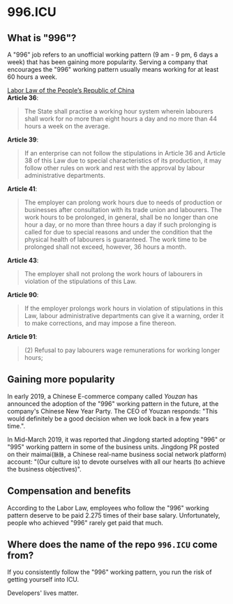 996.ICU
===

## What is "996"?
A "996" job refers to an unofficial working pattern (9 am - 9 pm, 6 days a week) that has been gaining more popularity. 
Serving a company that encourages the "996" working pattern usually means working for at least 60 hours a week.

[Labor Law of the People’s Republic of China](http://www.china.org.cn/living_in_china/abc/2009-07/15/content_18140508.htm)  
**Article 36**:  
> The State shall practise a working hour system wherein labourers shall work for no more than eight hours a day and no more than 44 hours a week on the average.  

**Article 39**:  
> If an enterprise can not follow the stipulations in Article 36 and Article 38 of this Law due to special characteristics of its production, it may follow other rules on work and rest with the approval by labour administrative departments.  

**Article 41**:  
> The employer can prolong work hours due to needs of production or businesses after consultation with its trade union and labourers. The work hours to be prolonged, in general, shall be no longer than one hour a day, or no more than three hours a day if such prolonging is called for due to special reasons and under the condition that the physical health of labourers is guaranteed. The work time to be prolonged shall not exceed, however, 36 hours a month.  

**Article 43**:  
> The employer shall not prolong the work hours of labourers in violation of the stipulations of this Law.  

**Article 90**:  

> If the employer prolongs work hours in violation of stipulations in this Law, labour administrative departments can give it a warning, order it to make corrections, and may impose a fine thereon.  

**Article 91**:  
> (2) Refusal to pay labourers wage remunerations for working longer hours;  

## Gaining more popularity

In early 2019, a Chinese E-commerce company called _Youzan_ has announced the adoption of the "996" working pattern in the future, at the company's Chinese New Year Party. The CEO of Youzan responds: "This would definitely be a good decision when we look back in a few years time.".

In Mid-March 2019, it was reported that Jingdong started adopting "996" or "995" working pattern in some of the business units. Jingdong PR posted on their maimai(`脉脉`, a Chinese real-name business social network platform) account: "(Our culture is) to devote ourselves with all our hearts (to achieve the business objectives)".

## Compensation and benefits

According to the Labor Law, employees who follow the "996" working pattern deserve to be paid 2.275 times of their base salary. Unfortunately, people who achieved "996" rarely get paid that much.

## Where does the name of the repo `996.ICU` come from?

If you consistently follow the "996" working pattern, you run the risk of getting yourself into ICU. 

Developers' lives matter.
